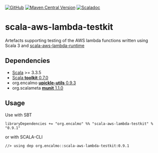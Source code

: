 <a href="https://github.com/encalmo/scala-aws-lambda-testkit">![GitHub](https://img.shields.io/badge/github-%23121011.svg?style=for-the-badge&logo=github&logoColor=white)</a> <a href="https://central.sonatype.com/artifact/org.encalmo/scala-aws-lambda-testkit_3" target="_blank">![Maven Central Version](https://img.shields.io/maven-central/v/org.encalmo/scala-aws-lambda-testkit_3?style=for-the-badge)</a> <a href="https://encalmo.github.io/scala-aws-lambda-testkit/scaladoc/org/encalmo/lambda.html" target="_blank"><img alt="Scaladoc" src="https://img.shields.io/badge/docs-scaladoc-red?style=for-the-badge"></a>

# scala-aws-lambda-testkit

Artefacts supporting testing of the AWS lambda functions written using Scala 3 and [scala-aws-lambda-runtime](https://github.com/encalmo/scala-aws-lambda-runtime)

## Dependencies

   - [Scala](https://www.scala-lang.org) >= 3.3.5
   - [Scala **toolkit** 0.7.0](https://github.com/scala/toolkit)
   - org.encalmo [**upickle-utils** 0.9.3](https://central.sonatype.com/artifact/org.encalmo/upickle-utils_3)
   - org.scalameta [**munit** 1.1.0](https://github.com/scalameta/munit)

## Usage

Use with SBT

    libraryDependencies += "org.encalmo" %% "scala-aws-lambda-testkit" % "0.9.1"

or with SCALA-CLI

    //> using dep org.encalmo::scala-aws-lambda-testkit:0.9.1
